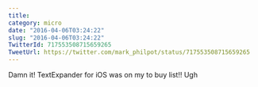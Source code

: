```yaml
---
title: 
category: micro
date: "2016-04-06T03:24:22"
slug: "2016-04-06T03:24:22"
TwitterId: 717553508715659265
TweetUrl: https://twitter.com/mark_philpot/status/717553508715659265
---
```


Damn it! TextExpander for iOS was on my to buy list!! Ugh

